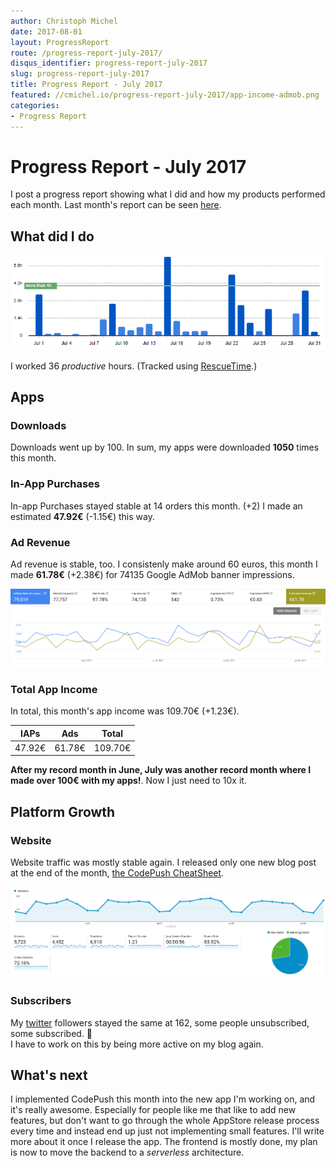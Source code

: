 ```yaml
---
author: Christoph Michel
date: 2017-08-01
layout: ProgressReport
route: /progress-report-july-2017/
disqus_identifier: progress-report-july-2017
slug: progress-report-july-2017
title: Progress Report - July 2017
featured: //cmichel.io/progress-report-july-2017/app-income-admob.png
categories:
- Progress Report
---
```


# Progress Report - July 2017
I post a progress report showing what I did and how my products performed each month.
Last month's report can be seen [here](/progress-report-june-2017).

## What did I do

[![Productive Hours in July 2017](./rescueTime.png)](./rescueTime.png)

I worked 36 _productive_ hours. (Tracked using [RescueTime](/redirects/rescuetime).)  

## Apps
### Downloads
Downloads went up by 100. In sum, my apps were downloaded **1050** times this month.

### In-App Purchases
In-app Purchases stayed stable at 14 orders this month. (+2)
I made an estimated **47.92€** (-1.15€) this way.

### Ad Revenue
Ad revenue is stable, too. I consistenly make around 60 euros, this month I made **61.78€** (+2.38€) for 74135 Google AdMob banner impressions.

[![App Income AdMob](./app-income-admob.png)](./app-income-admob.png)

### Total App Income
In total, this month's app income was 109.70€ (+1.23€).

IAPs | Ads | Total
--- | --- | ---
47.92€ | 61.78€ | 109.70€

**After my record month in June, July was another record month where I made over 100€ with my apps!**.
Now I just need to 10x it.

## Platform Growth
### Website
Website traffic was mostly stable again. I released only one new blog post at the end of the month, [the CodePush CheatSheet](/code-push-cheat-sheet/).

[![Website Traffic](./website-traffic.png)](./website-traffic.png)

### Subscribers
My [twitter](https://twitter.com/cmichelio) followers stayed the same at 162, some people unsubscribed, some subscribed. 🤔  
I have to work on this by being more active on my blog again.

## What's next
I implemented CodePush this month into the new app I'm working on, and it's really awesome. Especially for people like me that like to add new features, but don't want to go through the whole AppStore release process every time and instead end up just not implementing small features. I'll write more about it once I release the app. The frontend is mostly done, my plan is now to move the backend to a _serverless_ architecture.
